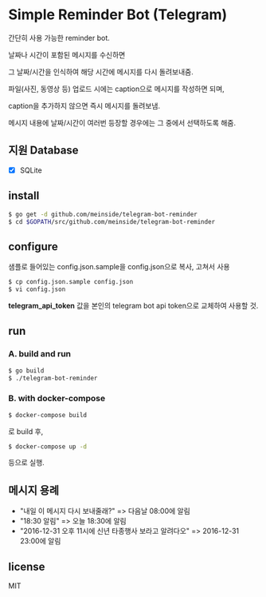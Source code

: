 # Simple Reminder Bot (Telegram)

간단히 사용 가능한 reminder bot.

날짜나 시간이 포함된 메시지를 수신하면

그 날짜/시간을 인식하여 해당 시간에 메시지를 다시 돌려보내줌.

파일(사진, 동영상 등) 업로드 시에는 caption으로 메시지를 작성하면 되며,

caption을 추가하지 않으면 즉시 메시지를 돌려보냄.

메시지 내용에 날짜/시간이 여러번 등장할 경우에는 그 중에서 선택하도록 해줌.

## 지원 Database

- [x] SQLite

## install

```bash
$ go get -d github.com/meinside/telegram-bot-reminder
$ cd $GOPATH/src/github.com/meinside/telegram-bot-reminder
```

## configure

샘플로 들어있는 config.json.sample을 config.json으로 복사, 고쳐서 사용

```bash
$ cp config.json.sample config.json
$ vi config.json
```

**telegram_api_token** 값을 본인의 telegram bot api token으로 교체하여 사용할 것.

## run

### A. build and run

```bash
$ go build
$ ./telegram-bot-reminder
```

### B. with docker-compose

```bash
$ docker-compose build
```

로 build 후,

```bash
$ docker-compose up -d
```

등으로 실행.

## 메시지 용례

* "내일 이 메시지 다시 보내줄래?" => 다음날 08:00에 알림
* "18:30 알림" => 오늘 18:30에 알림
* "2016-12-31 오후 11시에 신년 타종행사 보라고 알려다오" => 2016-12-31 23:00에 알림

## license

MIT

